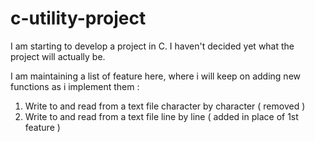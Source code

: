 # c-utility-project
I am starting to develop a project in C.
I haven't decided yet what the project will actually be.

I am maintaining a list of feature here, where i will keep on adding new functions as i implement them :
1. Write to and read from a text file character by character ( removed )
2. Write to and read from a text file line by line ( added in place of 1st feature )
